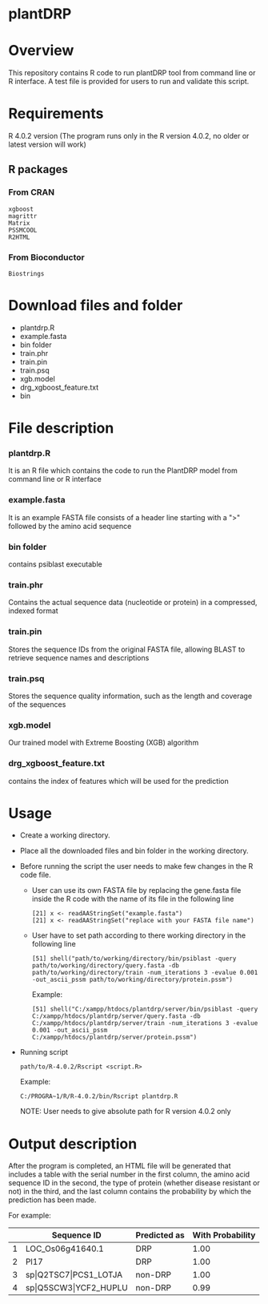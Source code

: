 # plantDRP
# Overview
This repository contains R code to run plantDRP tool from command line or R interface. A test file is provided for users to run and validate this script.

# Requirements
R 4.0.2 version (The program runs only in the R version 4.0.2, no older or latest version will work)
## R packages
### From CRAN
    xgboost
    magrittr
    Matrix
    PSSMCOOL
    R2HTML
    
### From Bioconductor
    Biostrings

# Download files and folder
- plantdrp.R
- example.fasta
- bin folder
- train.phr
- train.pin
- train.psq
- xgb.model
- drg_xgboost_feature.txt
- bin

# File description
### plantdrp.R
It is an R file which contains the code to run the PlantDRP model from command line or R interface

### example.fasta
It is an example FASTA file consists of a header line starting with a ">" followed by the amino acid sequence

### bin folder
contains psiblast executable

### train.phr
Contains the actual sequence data (nucleotide or protein) in a compressed, indexed format

### train.pin
Stores the sequence IDs from the original FASTA file, allowing BLAST to retrieve sequence names and descriptions

### train.psq
Stores the sequence quality information, such as the length and coverage of the sequences

### xgb.model
Our trained model with Extreme Boosting (XGB) algorithm

### drg_xgboost_feature.txt
contains the index of features which will be used for the prediction

# Usage 
- Create a working directory.
- Place all the downloaded files and bin folder in the working directory.
- Before running the script the user needs to make few changes in the R code file.
  
  - User can use its own FASTA file by replacing the gene.fasta file inside the R code with the name of its file in the following line
  
        [21] x <- readAAStringSet("example.fasta")
        [21] x <- readAAStringSet("replace with your FASTA file name")

  -  User have to set path according to there working directory in the following line

         [51] shell("path/to/working/directory/bin/psiblast -query path/to/working/directory/query.fasta -db path/to/working/directory/train -num_iterations 3 -evalue 0.001 -out_ascii_pssm path/to/working/directory/protein.pssm")

      Example:
  
         [51] shell("C:/xampp/htdocs/plantdrp/server/bin/psiblast -query C:/xampp/htdocs/plantdrp/server/query.fasta -db C:/xampp/htdocs/plantdrp/server/train -num_iterations 3 -evalue 0.001 -out_ascii_pssm C:/xampp/htdocs/plantdrp/server/protein.pssm")
  
- Running script
  
      path/to/R-4.0.2/Rscript <script.R>

  Example:
  
      C:/PROGRA~1/R/R-4.0.2/bin/Rscript plantdrp.R
   
   NOTE: User needs to give absolute path for R version 4.0.2 only

# Output description
After the program is completed, an HTML file will be generated that includes a table with the serial number in the first column, the amino acid sequence ID in the second, the type of protein (whether disease resistant or not) in the third, and the last column contains the probability by which the prediction has been made.

For example:

| |Sequence ID |Predicted as|With Probability|
|---|---|---|---|
|1|LOC_Os06g41640.1|DRP|1.00|
|2|Pl17|DRP|1.00|
|3|sp\|Q2TSC7\|PCS1_LOTJA|non-DRP|1.00|
|4|sp\|Q5SCW3\|YCF2_HUPLU|non-DRP|0.99|
